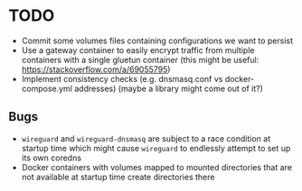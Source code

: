 # TODO

- Commit some volumes files containing configurations we want to persist
- Use a gateway container to easily encrypt traffic from multiple containers with a single gluetun container (this might be useful: https://stackoverflow.com/a/69055795)
- Implement consistency checks (e.g. dnsmasq.conf vs docker-compose.yml addresses) (maybe a library might come out of it?)

## Bugs

- `wireguard` and `wireguard-dnsmasq` are subject to a race condition at startup time which might cause `wireguard` to endlessly attempt to set up its own coredns
- Docker containers with volumes mapped to mounted directories that are not available at startup time create directories there

